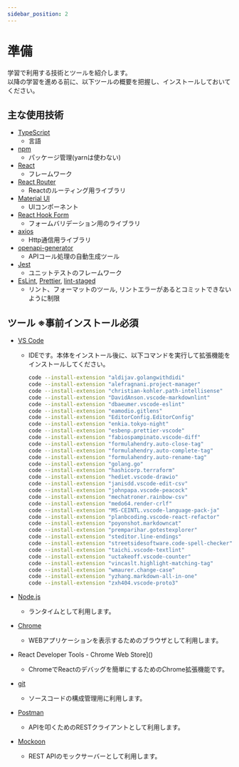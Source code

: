 ```yaml
---
sidebar_position: 2
---
```


# 準備

学習で利用する技術とツールを紹介します。  
以降の学習を進める前に、以下ツールの概要を把握し、インストールしておいてください。

## 主な使用技術

- [TypeScript](https://www.typescriptlang.org/)
  - 言語
- [npm](https://www.npmjs.com/)
  - パッケージ管理(yarnは使わない)
- [React](https://reactjs.org/)
  - フレームワーク
- [React Router](https://reactrouter.com/en/main)
  - Reactのルーティング用ライブラリ
- [Material UI](https://mui.com/)
  - UIコンポーネント
- [React Hook Form](https://react-hook-form.com/)
  - フォームバリデーション用のライブラリ
- [axios](https://github.com/axios/axios)
  - Http通信用ライブラリ
- [openapi-generator](https://github.com/axios/axios)
  - APIコール処理の自動生成ツール
- [Jest](https://github.com/axios/axios)
  - ユニットテストのフレームワーク
- [EsLint](https://playwright.dev/), [Prettier](https://playwright.dev/), [lint-staged](https://github.com/okonet/lint-staged#examples)
  - リント、フォーマットのツール, リントエラーがあるとコミットできないように制限

## ツール ※事前インストール必須

- [VS Code](https://code.visualstudio.com/)
  - IDEです。本体をインストール後に、以下コマンドを実行して拡張機能をインストールしてください。

    ```bash
    code --install-extension "aldijav.golangwithdidi"
    code --install-extension "alefragnani.project-manager"
    code --install-extension "christian-kohler.path-intellisense"
    code --install-extension "DavidAnson.vscode-markdownlint"
    code --install-extension "dbaeumer.vscode-eslint"
    code --install-extension "eamodio.gitlens"
    code --install-extension "EditorConfig.EditorConfig"
    code --install-extension "enkia.tokyo-night"
    code --install-extension "esbenp.prettier-vscode"
    code --install-extension "fabiospampinato.vscode-diff"
    code --install-extension "formulahendry.auto-close-tag"
    code --install-extension "formulahendry.auto-complete-tag"
    code --install-extension "formulahendry.auto-rename-tag"
    code --install-extension "golang.go"
    code --install-extension "hashicorp.terraform"
    code --install-extension "hediet.vscode-drawio"
    code --install-extension "janisdd.vscode-edit-csv"
    code --install-extension "johnpapa.vscode-peacock"
    code --install-extension "mechatroner.rainbow-csv"
    code --install-extension "medo64.render-crlf"
    code --install-extension "MS-CEINTL.vscode-language-pack-ja"
    code --install-extension "planbcoding.vscode-react-refactor"
    code --install-extension "poyonshot.markdowncat"
    code --install-extension "premparihar.gotestexplorer"
    code --install-extension "steditor.line-endings"
    code --install-extension "streetsidesoftware.code-spell-checker"
    code --install-extension "taichi.vscode-textlint"
    code --install-extension "uctakeoff.vscode-counter"
    code --install-extension "vincaslt.highlight-matching-tag"
    code --install-extension "wmaurer.change-case"
    code --install-extension "yzhang.markdown-all-in-one"
    code --install-extension "zxh404.vscode-proto3"
    ```

- [Node.js](https://nodejs.org/)
  - ランタイムとして利用します。
- [Chrome](https://www.google.com/chrome/)
  - WEBアプリケーションを表示するためのブラウザとして利用します。
- React Developer Tools - Chrome Web Store]()
  - ChromeでReactのデバッグを簡単にするためのChrome拡張機能です。
- [git](https://gitforwindows.org/)
  - ソースコードの構成管理用に利用します。
- [Postman](https://www.postman.com/)
  - APIを叩くためのRESTクライアントとして利用します。
- [Mockoon](https://mockoon.com/)
  - REST APIのモックサーバーとして利用します。
